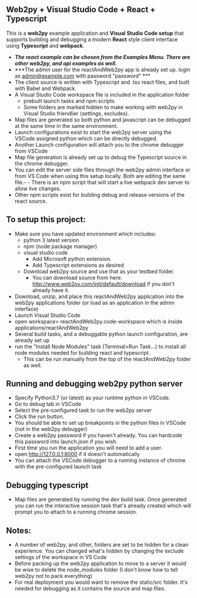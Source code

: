 
## Web2py + Visual Studio Code + React + Typescript

This is a **web2py** example application and **Visual Studio Code setup** that supports building and debugging a modern **React** style client interface using **Typescript** and **webpack**.  

- ***The react example can be chosen from the Examples Menu. There are other web2py, and api examples as well.***
- ***The admin user for the reactAndWeb2py app is already set up.  login as admin@example.com with password "password" ***
- The client source is written with Typescript and .tsx react files, and built with Babel and Webpack. 
- A Visual Studio Code workspace file is included in the application folder
    - prebuilt launch tasks and npm scripts
    - Some folders are marked hidden to make working with web2py in Visual Studio friendlier (settings, excludes).  
- Map files are generated so both python and javascript can be debugged at the same time in the same environment.
- Launch configurations exist to start the web2py server using the VSCode assigned python which can be directly debugged.
- Another Launch configuration will attach you to the chrome debugger from VSCode
- Map file generation is already set up to debug the Typescript source in the chrome debugger. 
- You can edit the server side files through the web2py admin interface or from VS Code  when using this setup locally. Both are editing the same file.- - There is an npm script that will start a live webpack dev server to allow live changes.
- Other npm scripts exist for building debug and release versions of the react source.

## To setup this project:
- Make sure you have updated environment which includes:
    - python 3 latest version
    - npm (node package manager)
    - visual studio code 
        - Add Microsoft python extension. 
        - Add Typescript extensions as desired
    - Download web2py source and use that as your testbed folder.
        - You can download source from here: http://www.web2py.com/init/default/download if you don't already have it.
- Download, unzip, and place this reactAndWeb2py application into the web2py applications folder (or load as an application in the admin interface)
- Launch Visual Studio Code
- open workspace> reactAndWeb2py.code-workspace which is inside applications/reactAndWeb2py
- Several build tasks, and a debuggable python launch configuration, are already set up
- run the "Install Node Modules"  task (Terminal>Run Task...) to install all node modules needed for building react and typescript.
    - This can be run manually from the top of the reactAndWeb2py folder as well.

## Running and debugging web2py python server
- Specify Python3.7 (or latest) as your runtime python in VSCode.
- Go to debug tab in VSCode
- Select the pre-configured task to run the web2py server 
- Click the run button.  
- You should be able to set up breakpoints in the python files in VSCode (not in the web2py debugger)
- Create a web2py password if you haven't already. You can hardcode this password into launch.json if you wish.
- First time you run the application you will need to add a user.
- open http://127.0.0.1:8000 if it doesn't automatically
- You can attach the VSCode debugger to a running instance of chrome  with the pre-configured launch task 

## Debugging typescript
- Map files are generated by running the dev build task.  Once generated you can run the interactive session task that's already created which will prompt you to attach to a running chrome session.

## Notes:
- A number of web2py, and other, folders are set to be hidden for a clean experience.  You can changed what's hidden by
changing the exclude settings of the workspace in VS Code
- Before packing up the web2py application to move to a server it would be wise to delete the node_modules folder (I don't know how to tell web2py not to pack everything)
- For real deployment you would want to remove the static/src folder.  It's needed for debugging as it contains the source and map files.